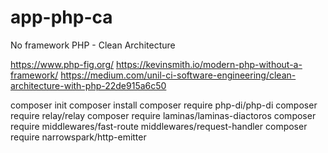 # app-php-ca
No framework PHP - Clean Architecture

https://www.php-fig.org/
https://kevinsmith.io/modern-php-without-a-framework/
https://medium.com/unil-ci-software-engineering/clean-architecture-with-php-22de915a6c50







composer init
composer install
composer require php-di/php-di
composer require relay/relay
composer require laminas/laminas-diactoros
composer require middlewares/fast-route middlewares/request-handler
composer require narrowspark/http-emitter